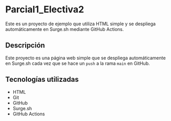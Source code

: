 # Parcial1_Electiva2

Este es un proyecto de ejemplo que utiliza HTML simple y se despliega automáticamente en Surge.sh mediante GitHub Actions.

## Descripción

Este proyecto es una página web simple que se despliega automáticamente en Surge.sh cada vez que se hace un `push` a la rama `main` en GitHub.

## Tecnologías utilizadas

- HTML
- Git
- GitHub
- Surge.sh
- GitHub Actions
